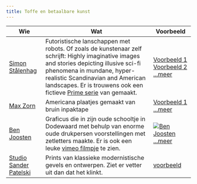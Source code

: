 ```yaml
---
title: Toffe en betaalbare kunst
---
```


| Wie                                                             | Wat                                                                                                                                                                                                                                                                                                                                          | Voorbeeld                                                                                                                                                                                                                                                                                 |
| --------------------------------------------------------------- | -------------------------------------------------------------------------------------------------------------------------------------------------------------------------------------------------------------------------------------------------------------------------------------------------------------------------------------------- | ----------------------------------------------------------------------------------------------------------------------------------------------------------------------------------------------------------------------------------------------------------------------------------------- |
| [Simon Stålenhag](http://simonstalenhag.se/)                    | Futoristische lanschappen met robots. Of zoals de kunstenaar zelf schrijft: Highly imaginative images and stories depicting illusive sci-fi phenomena in mundane, hyper-realistic Scandinavian and American landscapes. Er is trouwens ook een fictieve [Prime serie](https://www.amazon.com/Tales-Loop-Season-1/dp/B08BYYS1MD) van gemaakt. | [Voorbeeld 1](https://www.simonstalenhag.se/bilder/ark_schiffer.jpg) [Voorbeeld 2](https://www.simonstalenhag.se/tftlbig/12.jpg) [...meer](http://simonstalenhag.se/tftl.html)                                                                                                            |
| [Max Zorn](https://www.maxzorn.com/)                            | Americana plaatjes gemaakt van bruin inpaktape                                                                                                                                                                                                                                                                                               | [Voorbeeld 1](https://www.maxzorn.com/wp-content/uploads/Tape-art-by-Max-Zorn-The-Calm-before-the-Storm.jpg) [...meer](https://www.maxzorn.com/gallery/)                                                                                                                                  |
| [Ben Joosten](https://nl.wikipedia.org/wiki/Ben_Joosten)        | Graficus die in zijn oude schooltje in Dodewaard met behulp van enorme oude drukpersen voorstellingen met zetletters maakte. Er is ook een leuke [vimeo filmpje](https://vimeo.com/37385338) te zien.                                                                                                                                        | [![Ben Joosten](https://www.weideblik.com/wp-content/uploads/2016/04/Ben-Joosten-Staatsbelang-parade.png)](https://www.weideblik.com/wp-content/uploads/2016/04/Ben-Joosten-Staatsbelang-parade.png) [...meer](https://www.rijksmuseum.nl/nl/zoeken?q=ben%20joosten&p=1&ps=12&st=Objects) |
| [Studio Sander Patelski](https://shop.studiosanderpatelski.nl/) | Prints van klassieke modernistische gevels en ontwerpen. Ziet er vetter uit dan dat het klinkt.                                                                                                                                                                                                                                              | [voorbeeld](https://cdn.shopify.com/s/files/1/0469/1381/4693/products/b63c21f845114f948ae510d14f9a1c85_1024x1024@2x.jpg?v=1669969372)                                                                                                                                                     |
